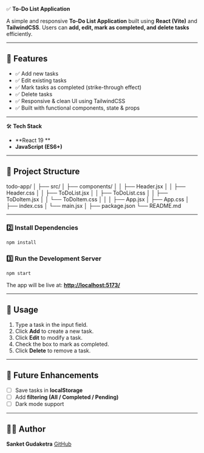 ✅ **To-Do List Application**

A simple and responsive **To-Do List Application** built using **React (Vite)** and **TailwindCSS**.
Users can **add, edit, mark as completed, and delete tasks** efficiently.

---

## 🚀 **Features**

* ✅ Add new tasks
* ✅ Edit existing tasks
* ✅ Mark tasks as completed (strike-through effect)
* ✅ Delete tasks
* ✅ Responsive & clean UI using TailwindCSS
* ✅ Built with functional components, state & props

---

🛠 **Tech Stack**

* **React 19 **
* **JavaScript (ES6+)**

---

## 📂 **Project Structure**

todo-app/
│
├── src/
│   ├── components/
│   │   ├── Header.jsx
│   │   ├── Header.css
│   │   ├── ToDoList.jsx
│   │   ├── ToDoList.css
│   │   ├── ToDoItem.jsx
│   │   └── ToDoItem.css
│   │
│   ├── App.jsx
│   ├── App.css
│   ├── index.css
│   └── main.jsx
│
├── package.json
└── README.md


---


### 2️⃣ **Install Dependencies**

```bash
npm install
```

### 3️⃣ **Run the Development Server**

```bash
npm start
```

The app will be live at: **[http://localhost:5173/](http://localhost:5173/)**

---

## 🎯 **Usage**

1. Type a task in the input field.
2. Click **Add** to create a new task.
3. Click **Edit** to modify a task.
4. Check the box to mark as completed.
5. Click **Delete** to remove a task.

---

## 🌟 **Future Enhancements**

* [ ] Save tasks in **localStorage**
* [ ] Add **filtering (All / Completed / Pending)**
* [ ] Dark mode support

---

## 🧑‍💻 **Author**

**Sanket Gudaketra**
[GitHub](https://github.com/SanketR7)


